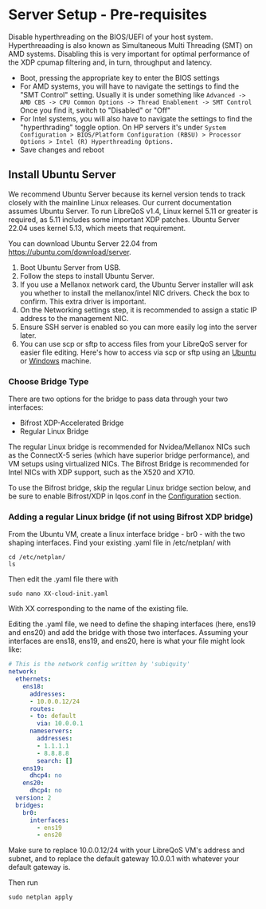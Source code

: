 # Server Setup - Pre-requisites

Disable hyperthreading on the BIOS/UEFI of your host system. Hyperthreaading is also known as Simultaneous Multi Threading (SMT) on AMD systems. Disabling this is very important for optimal performance of the XDP cpumap filtering and, in turn, throughput and latency.

- Boot, pressing the appropriate key to enter the BIOS settings
- For AMD systems, you will have to navigate the settings to find the "SMT Control" setting. Usually it is under something like ```Advanced -> AMD CBS -> CPU Common Options -> Thread Enablement -> SMT Control``` Once you find it, switch to "Disabled" or "Off"
- For Intel systems, you will also have to navigate the settings to find the "hyperthrading" toggle option. On HP servers it's under ```System Configuration > BIOS/Platform Configuration (RBSU) > Processor Options > Intel (R) Hyperthreading Options.```
- Save changes and reboot

## Install Ubuntu Server

We recommend Ubuntu Server because its kernel version tends to track closely with the mainline Linux releases. Our current documentation assumes Ubuntu Server. To run LibreQoS v1.4, Linux kernel 5.11 or greater is required, as 5.11 includes some important XDP patches. Ubuntu Server 22.04 uses kernel 5.13, which meets that requirement.

You can download Ubuntu Server 22.04 from <a href="https://ubuntu.com/download/server">https://ubuntu.com/download/server</a>.

1. Boot Ubuntu Server from USB.
2. Follow the steps to install Ubuntu Server.
3. If you use a Mellanox network card, the Ubuntu Server installer will ask you whether to install the mellanox/intel NIC drivers. Check the box to confirm. This extra driver is important.
4. On the Networking settings step, it is recommended to assign a static IP address to the management NIC.
5. Ensure SSH server is enabled so you can more easily log into the server later.
6. You can use scp or sftp to access files from your LibreQoS server for easier file editing. Here's how to access via scp or sftp using an [Ubuntu](https://www.addictivetips.com/ubuntu-linux-tips/sftp-server-ubuntu/) or [Windows](https://winscp.net/eng/index.php) machine.

### Choose Bridge Type

There are two options for the bridge to pass data through your two interfaces:

- Bifrost XDP-Accelerated Bridge
- Regular Linux Bridge


The regular Linux bridge is recommended for Nvidea/Mellanox NICs such as the ConnectX-5 series (which have superior bridge performance), and VM setups using virtualized NICs. The Bifrost Bridge is recommended for Intel NICs with XDP support, such as the X520 and X710.

To use the Bifrost bridge, skip the regular Linux bridge section below, and be sure to enable Bifrost/XDP in lqos.conf in the [Configuration](configuration.md) section.
### Adding a regular Linux bridge (if not using Bifrost XDP bridge)

From the Ubuntu VM, create a linux interface bridge - br0 - with the two shaping interfaces.
Find your existing .yaml file in /etc/netplan/ with

```shell
cd /etc/netplan/
ls
```

Then edit the .yaml file there with

```shell
sudo nano XX-cloud-init.yaml
```

With XX corresponding to the name of the existing file.

Editing the .yaml file, we need to define the shaping interfaces (here, ens19 and ens20) and add the bridge with those two interfaces. Assuming your interfaces are ens18, ens19, and ens20, here is what your file might look like:

```yaml
# This is the network config written by 'subiquity'
network:
  ethernets:
    ens18:
      addresses:
      - 10.0.0.12/24
      routes:
      - to: default
        via: 10.0.0.1
      nameservers:
        addresses:
        - 1.1.1.1
        - 8.8.8.8
        search: []
    ens19:
      dhcp4: no
    ens20:
      dhcp4: no
  version: 2
  bridges:
    br0:
      interfaces:
        - ens19
        - ens20
```

Make sure to replace 10.0.0.12/24 with your LibreQoS VM's address and subnet, and to replace the default gateway 10.0.0.1 with whatever your default gateway is.

Then run

```shell
sudo netplan apply
```
